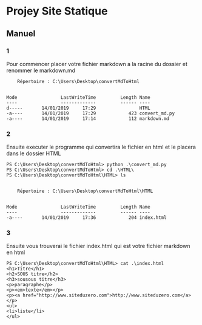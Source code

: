 # Projey Site Statique

## Manuel

### 1

Pour commencer placer votre fichier markdown a la racine du dossier et renommer le markdown.md

```
    Répertoire : C:\Users\Desktop\convertMdToHtml


Mode                LastWriteTime         Length Name
----                -------------         ------ ----
d-----       14/01/2019     17:29                HTML
-a----       14/01/2019     17:29            423 convert_md.py
-a----       14/01/2019     17:14            112 markdown.md

```


### 2

Ensuite executer le programme qui convertira le fichier en html et le placera dans le dossier HTML
```
PS C:\Users\Desktop\convertMdToHtml> python .\convert_md.py
PS C:\Users\Desktop\convertMdToHtml> cd .\HTML\
PS C:\Users\Desktop\convertMdToHtml\HTML> ls


    Répertoire : C:\Users\Desktop\convertMdToHtml\HTML


Mode                LastWriteTime         Length Name
----                -------------         ------ ----
-a----       14/01/2019     17:36            204 index.html

```

### 3

Ensuite vous trouverai le fichier index.html qui est votre fichier markdown en html
```
PS C:\Users\Desktop\convertMdToHtml\HTML> cat .\index.html
<h1>Titre</h1>
<h2>SOUS titre</h2>
<h3>sousous titre</h3>
<p>paragraphe</p>
<p><em>texte</em></p>
<p><a href="http://www.siteduzero.com">http://www.siteduzero.com</a></p>
<ul>
<li>liste</li>
</ul>
```

